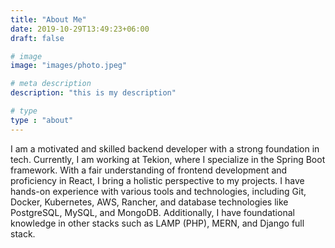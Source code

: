 ```yaml
---
title: "About Me"
date: 2019-10-29T13:49:23+06:00
draft: false

# image
image: "images/photo.jpeg"

# meta description
description: "this is my description"

# type
type : "about"
---
```


I am a motivated and skilled backend developer with a strong foundation in tech. Currently, I am working at Tekion, where I specialize in the Spring Boot framework. With a fair understanding of frontend development and proficiency in React, I bring a holistic perspective to my projects. I have hands-on experience with various tools and technologies, including Git, Docker, Kubernetes, AWS, Rancher, and database technologies like PostgreSQL, MySQL, and MongoDB. Additionally, I have foundational knowledge in other stacks such as LAMP (PHP), MERN, and Django full stack. 
